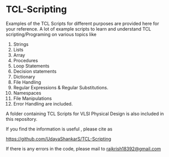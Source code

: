 # TCL-Scripting
Examples of the TCL Scripts for different purposes are provided here for your reference.
     A lot of example scripts to learn and understand TCL scripting/Programing on various topics like 
1. Strings
2. Lists 
3. Array
4. Procedures
5. Loop Statements 
6. Decision statements 
7. Dictionary
8. File Handling
9. Regular Expressions & Regular Substitutions.
10. Namespaces
11. File Manipulations
12. Error Handling
     are included.

A folder containing TCL Scripts for VLSI Physical Design is also included in this repository.

If you find the information is useful , please cite as

https://github.com/UdayaShankarS/TCL-Scripting

If there is any errors in the code, please mail to rajkrish18392@gmail.com
